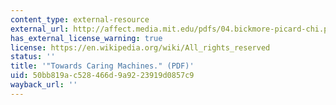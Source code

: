```yaml
---
content_type: external-resource
external_url: http://affect.media.mit.edu/pdfs/04.bickmore-picard-chi.pdf
has_external_license_warning: true
license: https://en.wikipedia.org/wiki/All_rights_reserved
status: ''
title: '"Towards Caring Machines." (PDF)'
uid: 50bb819a-c528-466d-9a92-23919d0857c9
wayback_url: ''
---
```

